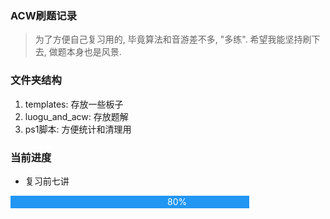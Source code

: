 ### ACW刷题记录
> 为了方便自己复习用的, 毕竟算法和音游差不多, "多练".
> 希望我能坚持刷下去, 做题本身也是风景.

### 文件夹结构
1. templates: 存放一些板子
2. luogu_and_acw: 存放题解
3. ps1脚本: 方便统计和清理用

### 当前进度
+ 复习前七讲

<div class="container">
  <div class="progress bar">80%</div>
</div>


<style>
.container {
  width: 70%;
  background-color: #ddd;
}
.progress {
  text-align: right;
  padding-right: 100px;
  line-height: 20px;
  color: white;
}
.bar {width: 80%; background-color: #2196F3;}
</style>